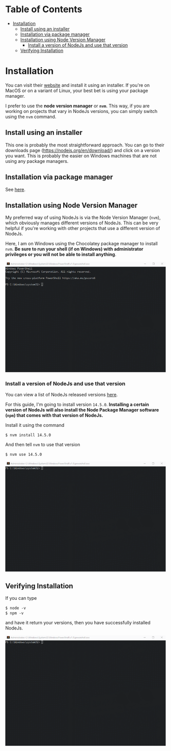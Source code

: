 <h1>Table of Contents</h1>

- [Installation](#installation)
  - [Install using an installer](#install-using-an-installer)
  - [Installation via package manager](#installation-via-package-manager)
  - [Installation using Node Version Manager](#installation-using-node-version-manager)
    - [Install a version of NodeJs and use that version](#install-a-version-of-nodejs-and-use-that-version)
  - [Verifying Installation](#verifying-installation)

# Installation
You can visit their [website](https://nodejs.org/en/download/) and install it using an installer. If you're on MacOS or on a variant of Linux, your best bet is using your package manager.

I prefer to use the **node version manager** or **`nvm`**. This way, if you are working on projects that vary in NodeJs versions, you can simply switch using the `nvm` command.

## Install using an installer
This one is probably the most straightforward approach. You can go to their downloads page (https://nodejs.org/en/download/) and click on a version you want. This is probably the easier on Windows machines that are not using any package managers.

## Installation via package manager
See [here](https://nodejs.org/en/download/package-manager/#debian-and-ubuntu-based-linux-distributions-enterprise-linux-fedora-and-snap-packages).

## Installation using Node Version Manager
My preferred way of using NodeJs is via the Node Version Manager (`nvm`), which obviously manages different versions of NodeJs. This can be very helpful if you're working with other projects that use a different version of NodeJs.

Here, I am on Windows using the Chocolatey package manager to install `nvm`. **Be sure to run your shell (if on Windows) with administrator privileges or you will not be able to install anything**.

![](img/node_install00.gif)

### Install a version of NodeJs and use that version

You can view a list of NodeJs released versions [here](https://nodejs.org/en/download/releases/).

For this guide, I'm going to install version `14.5.0`. **Installing a certain version of NodeJs will also install the Node Package Manager software (`npm`) that comes with that version of NodeJs.**

Install it using the command
```
$ nvm install 14.5.0
```

And then tell `nvm` to use that version
```
$ nvm use 14.5.0
```

![](img/node_install01.gif)

## Verifying Installation
If you can type

```
$ node -v
$ npm -v
```

and have it return your versions, then you have successfully installed NodeJs.

![](img/node_install02.gif)